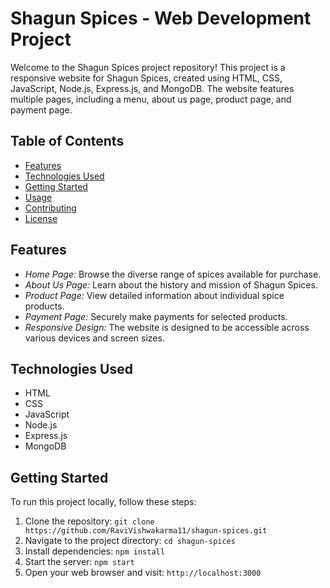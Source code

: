 # Shagun Spices - Web Development Project

Welcome to the Shagun Spices project repository! This project is a responsive website for Shagun Spices, created using HTML, CSS, JavaScript, Node.js, Express.js, and MongoDB. The website features multiple pages, including a menu, about us page, product page, and payment page.

## Table of Contents

- [Features](#features)
- [Technologies Used](#technologies-used)
- [Getting Started](#getting-started)
- [Usage](#usage)
- [Contributing](#contributing)
- [License](#license)

## Features

- *Home Page:* Browse the diverse range of spices available for purchase.
- *About Us Page:* Learn about the history and mission of Shagun Spices.
- *Product Page:* View detailed information about individual spice products.
- *Payment Page:* Securely make payments for selected products.
- *Responsive Design:* The website is designed to be accessible across various devices and screen sizes.

## Technologies Used

- HTML
- CSS
- JavaScript
- Node.js
- Express.js
- MongoDB

## Getting Started

To run this project locally, follow these steps:

1. Clone the repository: `git clone https://github.com/RaviVishwakarma11/shagun-spices.git`
2. Navigate to the project directory: `cd shagun-spices`
3. Install dependencies: `npm install`
4. Start the server: `npm start`
5. Open your web browser and visit: `http://localhost:3000`



